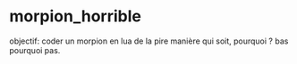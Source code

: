 # morpion_horrible

objectif: coder un morpion en lua de la pire manière qui soit, pourquoi ? bas pourquoi pas.
